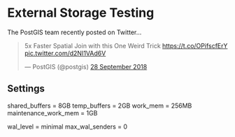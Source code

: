 # External Storage Testing

The PostGIS team recently posted on Twitter...


<html>
<blockquote class="twitter-tweet" data-cards="hidden" data-lang="en-gb"><p lang="en" dir="ltr">5x Faster Spatial Join with this One Weird Trick <a href="https://t.co/OPifscfErY">https://t.co/OPifscfErY</a> <a href="https://t.co/d2NI1VAd6V">pic.twitter.com/d2NI1VAd6V</a></p>&mdash; PostGIS (@postgis) <a href="https://twitter.com/postgis/status/1045698033734668289?ref_src=twsrc%5Etfw">28 September 2018</a></blockquote>
<script async src="https://platform.twitter.com/widgets.js" charset="utf-8"></script>
</html>



## Settings

shared_buffers = 8GB
temp_buffers = 2GB
work_mem = 256MB
maintenance_work_mem = 1GB

wal_level = minimal
max_wal_senders = 0	